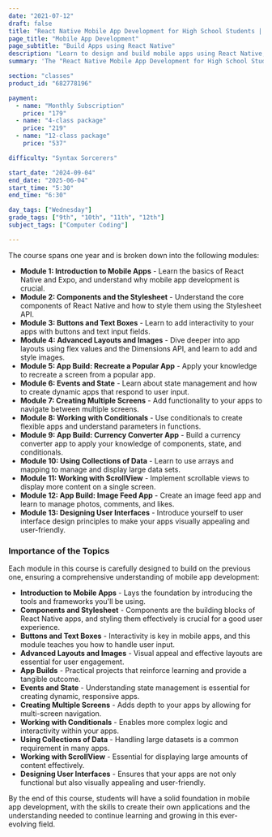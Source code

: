 ```yaml
---
date: "2021-07-12"
draft: false
title: "React Native Mobile App Development for High School Students | Blue Ridge Boost"
page_title: "Mobile App Development"
page_subtitle: "Build Apps using React Native" 
description: "Learn to design and build mobile apps using React Native, a powerful framework used by top tech companies, in this comprehensive high school course."
summary: 'The "React Native Mobile App Development for High School Students" course is designed to equip students with the skills to create dynamic and scalable mobile applications. Over the course of a year, students will delve into the React Native framework, learning to use components, stylesheets, state management, and more to build apps that run seamlessly on their smartphones. With a mix of web-based and hands-on activities, including collaborative exercises and digital presentations, students will gain practical experience in mobile app development. This course is ideal for those with prior knowledge in JavaScript and web design, providing an engaging and comprehensive introduction to the world of mobile app creation.'

section: "classes"
product_id: "682778196"

payment:
  - name: "Monthly Subscription"
    price: "179"
  - name: "4-class package"
    price: "219"
  - name: "12-class package"
    price: "537"

difficulty: "Syntax Sorcerers"

start_date: "2024-09-04"
end_date: "2025-06-04"
start_time: "5:30"
end_time: "6:30"

day_tags: ["Wednesday"]
grade_tags: ["9th", "10th", "11th", "12th"]
subject_tags: ["Computer Coding"]

---
```


<p>The course spans one year and is broken down into the following modules:</p>
<ul>
    <li><strong>Module 1: Introduction to Mobile Apps</strong> - Learn the basics of React Native and Expo, and understand why mobile app development is crucial.</li>
    <li><strong>Module 2: Components and the Stylesheet</strong> - Understand the core components of React Native and how to style them using the Stylesheet API.</li>
    <li><strong>Module 3: Buttons and Text Boxes</strong> - Learn to add interactivity to your apps with buttons and text input fields.</li>
    <li><strong>Module 4: Advanced Layouts and Images</strong> - Dive deeper into app layouts using flex values and the Dimensions API, and learn to add and style images.</li>
    <li><strong>Module 5: App Build: Recreate a Popular App</strong> - Apply your knowledge to recreate a screen from a popular app.</li>
    <li><strong>Module 6: Events and State</strong> - Learn about state management and how to create dynamic apps that respond to user input.</li>
    <li><strong>Module 7: Creating Multiple Screens</strong> - Add functionality to your apps to navigate between multiple screens.</li>
    <li><strong>Module 8: Working with Conditionals</strong> - Use conditionals to create flexible apps and understand parameters in functions.</li>
    <li><strong>Module 9: App Build: Currency Converter App</strong> - Build a currency converter app to apply your knowledge of components, state, and conditionals.</li>
    <li><strong>Module 10: Using Collections of Data</strong> - Learn to use arrays and mapping to manage and display large data sets.</li>
    <li><strong>Module 11: Working with ScrollView</strong> - Implement scrollable views to display more content on a single screen.</li>
    <li><strong>Module 12: App Build: Image Feed App</strong> - Create an image feed app and learn to manage photos, comments, and likes.</li>
    <li><strong>Module 13: Designing User Interfaces</strong> - Introduce yourself to user interface design principles to make your apps visually appealing and user-friendly.</li>
</ul>

<h3>Importance of the Topics</h3>
<p>Each module in this course is carefully designed to build on the previous one, ensuring a comprehensive understanding of mobile app development:</p>
<ul>
    <li><strong>Introduction to Mobile Apps</strong> - Lays the foundation by introducing the tools and frameworks you'll be using.</li>
    <li><strong>Components and Stylesheet</strong> - Components are the building blocks of React Native apps, and styling them effectively is crucial for a good user experience.</li>
    <li><strong>Buttons and Text Boxes</strong> - Interactivity is key in mobile apps, and this module teaches you how to handle user input.</li>
    <li><strong>Advanced Layouts and Images</strong> - Visual appeal and effective layouts are essential for user engagement.</li>
    <li><strong>App Builds</strong> - Practical projects that reinforce learning and provide a tangible outcome.</li>
    <li><strong>Events and State</strong> - Understanding state management is essential for creating dynamic, responsive apps.</li>
    <li><strong>Creating Multiple Screens</strong> - Adds depth to your apps by allowing for multi-screen navigation.</li>
    <li><strong>Working with Conditionals</strong> - Enables more complex logic and interactivity within your apps.</li>
    <li><strong>Using Collections of Data</strong> - Handling large datasets is a common requirement in many apps.</li>
    <li><strong>Working with ScrollView</strong> - Essential for displaying large amounts of content effectively.</li>
    <li><strong>Designing User Interfaces</strong> - Ensures that your apps are not only functional but also visually appealing and user-friendly.</li>
</ul>

<p>By the end of this course, students will have a solid foundation in mobile app development, with the skills to create their own applications and the understanding needed to continue learning and growing in this ever-evolving field.</p>

